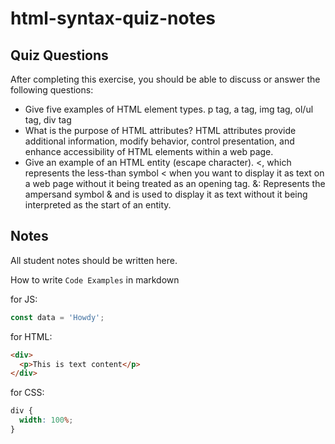 # html-syntax-quiz-notes

## Quiz Questions

After completing this exercise, you should be able to discuss or answer the following questions:

- Give five examples of HTML element types.
  p tag, a tag, img tag, ol/ul tag, div tag
- What is the purpose of HTML attributes?
  HTML attributes provide additional information, modify behavior, control presentation, and enhance accessibility of HTML elements within a web page.
- Give an example of an HTML entity (escape character).
  &lt;, which represents the less-than symbol < when you want to display it as text on a web page without it being treated as an opening tag.
  &amp;: Represents the ampersand symbol & and is used to display it as text without it being interpreted as the start of an entity.

## Notes

All student notes should be written here.

How to write `Code Examples` in markdown

for JS:

```javascript
const data = 'Howdy';
```

for HTML:

```html
<div>
  <p>This is text content</p>
</div>
```

for CSS:

```css
div {
  width: 100%;
}
```
